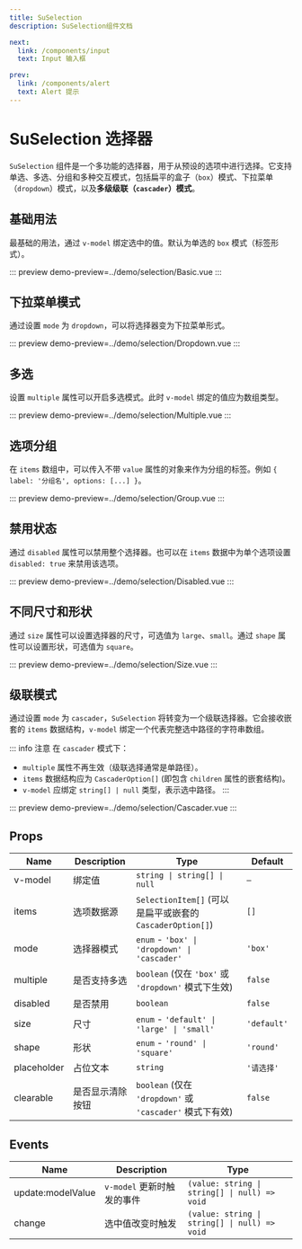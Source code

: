 ```yaml
---
title: SuSelection
description: SuSelection组件文档

next:
  link: /components/input
  text: Input 输入框

prev:
  link: /components/alert
  text: Alert 提示
---
```


# SuSelection 选择器

`SuSelection` 组件是一个多功能的选择器，用于从预设的选项中进行选择。它支持单选、多选、分组和多种交互模式，包括扁平的盒子（`box`）模式、下拉菜单（`dropdown`）模式，以及**多级级联（`cascader`）模式**。

## 基础用法

最基础的用法，通过 `v-model` 绑定选中的值。默认为单选的 `box` 模式（标签形式）。

::: preview
demo-preview=../demo/selection/Basic.vue
:::

## 下拉菜单模式

通过设置 `mode` 为 `dropdown`，可以将选择器变为下拉菜单形式。

::: preview
demo-preview=../demo/selection/Dropdown.vue
:::

## 多选

设置 `multiple` 属性可以开启多选模式。此时 `v-model` 绑定的值应为数组类型。

::: preview
demo-preview=../demo/selection/Multiple.vue
:::

## 选项分组

在 `items` 数组中，可以传入不带 `value` 属性的对象来作为分组的标签。例如 `{ label: '分组名', options: [...] }`。

::: preview
demo-preview=../demo/selection/Group.vue
:::

## 禁用状态

通过 `disabled` 属性可以禁用整个选择器。也可以在 `items` 数据中为单个选项设置 `disabled: true` 来禁用该选项。

::: preview
demo-preview=../demo/selection/Disabled.vue
:::

## 不同尺寸和形状

通过 `size` 属性可以设置选择器的尺寸，可选值为 `large`、`small`。通过 `shape` 属性可以设置形状，可选值为 `square`。

::: preview
demo-preview=../demo/selection/Size.vue
:::

## 级联模式

通过设置 `mode` 为 `cascader`，`SuSelection` 将转变为一个级联选择器。它会接收嵌套的 `items` 数据结构，`v-model` 绑定一个代表完整选中路径的字符串数组。

::: info 注意
在 `cascader` 模式下：

- `multiple` 属性不再生效（级联选择通常是单路径）。
- `items` 数据结构应为 `CascaderOption[]` (即包含 `children` 属性的嵌套结构)。
- `v-model` 应绑定 `string[] | null` 类型，表示选中路径。
  :::

::: preview
demo-preview=../demo/selection/Cascader.vue
:::



## Props

| Name        | Description      | Type                                                      | Default     |
| ----------- | ---------------- | --------------------------------------------------------- | ----------- |
| v-model     | 绑定值           | `string \| string[] \| null`                              | `—`         |
| items       | 选项数据源       | `SelectionItem[]` (可以是扁平或嵌套的 `CascaderOption[]`) | `[]`        |
| mode        | 选择器模式       | `enum` - `'box' \| 'dropdown' \| 'cascader'`              | `'box'`     |
| multiple    | 是否支持多选     | `boolean` (仅在 `'box'` 或 `'dropdown'` 模式下生效)       | `false`     |
| disabled    | 是否禁用         | `boolean`                                                 | `false`     |
| size        | 尺寸             | `enum` - `'default' \| 'large' \| 'small'`                | `'default'` |
| shape       | 形状             | `enum` - `'round' \| 'square'`                            | `'round'`   |
| placeholder | 占位文本         | `string`                                                  | `'请选择'`  |
| clearable   | 是否显示清除按钮 | `boolean` (仅在 `'dropdown'` 或 `'cascader'` 模式下有效)  | `false`     |

## Events

| Name              | Description                | Type                                          |
| ----------------- | -------------------------- | --------------------------------------------- |
| update:modelValue | `v-model` 更新时触发的事件 | `(value: string \| string[] \| null) => void` |
| change            | 选中值改变时触发           | `(value: string \| string[] \| null) => void` |
